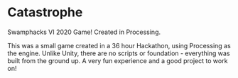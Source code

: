 # Catastrophe
Swamphacks VI 2020 Game! Created in Processing.

This was a small game created in a 36 hour Hackathon, using Processing as the engine. Unlike Unity, there are no scripts or foundation - everything was built from the ground up.
A very fun experience and a good project to work on!
